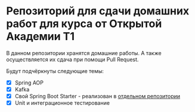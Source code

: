 # Репозиторий для сдачи домашних работ для курса от Открытой Академии Т1
В данном репозитории хранятся домашние работы. А также осуществляется их сдача при помощи Pull Request.

Будут подчёркнуты следующие темы:
- [x] Spring AOP
- [x] Kafka
- [x] Свой Spring Boot Starter - реализован в [отдельном репозитории](https://github.com/MikhailOk-creator/T1-Open-School-Java-Developer-2025-Addition)
- [x] Unit и интеграционное тестирование